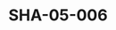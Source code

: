 ---
pid: SHA-05-006
title: SHA-05-006
language: en
collection: Sharhabil Ahmed
original_label: 
rights: Sharhabil Ahmed
location_of_original: Sharhabil Ahmed
photographer_or_studio: 
scanned_from: photograph 6.3 by 8.9
_date: early 1960s
location: Omdurman, Abdel Gayoum Gate
description: Sharhabil Ahmed with two others
additional_notes: 
permission_display: 'yes'
on_server: 'no'
on_website: 'no'
permalink: /photopages/en/SHA-05-006.html
layout: photo-page
---